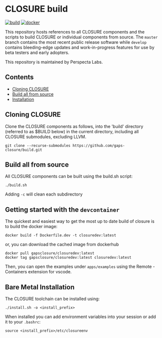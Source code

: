 # CLOSURE build

[![build](https://github.com/gaps-closure/build/actions/workflows/main.yml/badge.svg)](https://github.com/gaps-closure/build/actions/workflows/main.yml)
[![docker](https://github.com/gaps-closure/build/actions/workflows/docker-image.yml/badge.svg)](https://github.com/gaps-closure/build/actions/workflows/docker-image.yml)

This repository hosts references to all CLOSURE components and the scripts to build CLOSURE or individual components from source. The `master` branch contains the most recent public release software while `develop` contains bleeding-edge updates and work-in-progress features for use by beta testers and early adopters.

This repository is maintained by Perspecta Labs.


## Contents
- [Cloning CLOSURE](#cloning-closure)
- [Build all from source](#build-all-from-source)
- [Installation](#installation)

## Cloning CLOSURE
Clone the CLOSURE components as follows, into the 'build' directory (referred to as $BUILD below) in the current directory, including all CLOSURE submodules, excluding LLVM.

```
git clone --recurse-submodules https://github.com/gaps-closure/build.git
```

## Build all from source

All CLOSURE components can be built using the build.sh script:

```
./build.sh
```

Adding `-c` will clean each subdirectory

## Getting started with the `devcontainer`

The quickest and easiest way to get the most up to date 
build of closure is to build the docker image:

```
docker build -f Dockerfile.dev -t closuredev:latest
```

or, you can download the cached image from dockerhub

```
docker pull gapsclosure/closuredev:latest
docker tag gapsclosure/closuredev:latest closuredev:latest
```

Then, you can open the examples under `apps/examples`
using the Remote - Containers extension for vscode.

## Bare Metal Installation

The CLOSURE toolchain can be installed using:

```
./install.sh -o <install_prefix>
```

When installed you can add environment variables into your session or add it to your `.bashrc`:

```
source <install_prefix>/etc/closureenv
```


